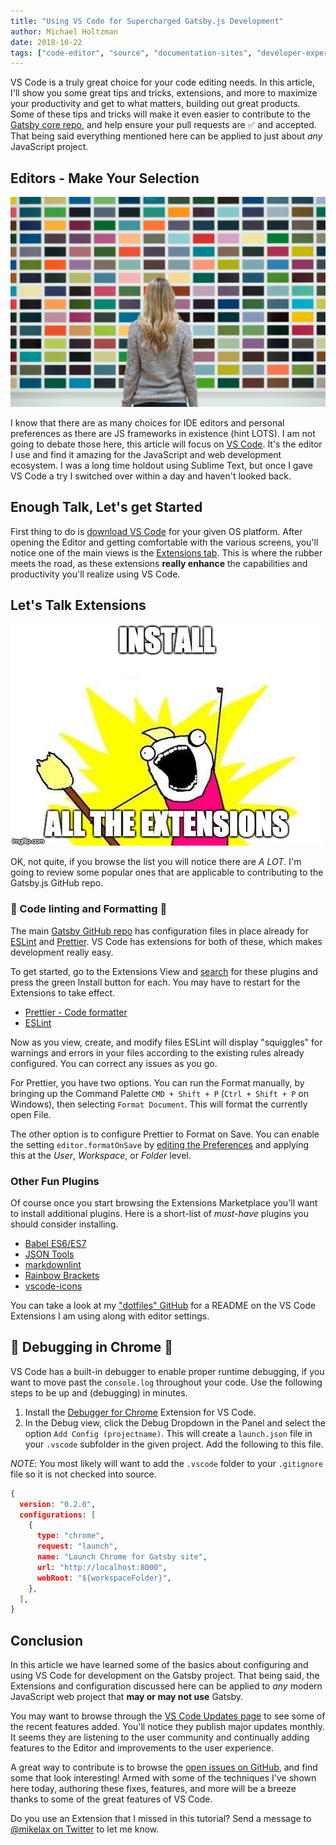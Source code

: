 ```yaml
---
title: "Using VS Code for Supercharged Gatsby.js Development"
author: Michael Holtzman
date: 2018-10-22
tags: ["code-editor", "source", "documentation-sites", "developer-experience"]
---
```


VS Code is a truly great choice for your code editing needs. In this article, I'll show you some great tips and tricks, extensions, and more to maximize your productivity and get to what matters, building out great products. Some of these tips and tricks will make it even easier to contribute to the [Gatsby core repo](https://github.com/gatsbyjs/gatsby), and help ensure your pull requests are ✅ and accepted. That being said everything mentioned here can be applied to just about _any_ JavaScript project.

## Editors - Make Your Selection

![Lots of Available Options](./images/color-wall.jpeg)

I know that there are as many choices for IDE editors and personal preferences as there are JS frameworks in existence (hint LOTS). I am not going to debate those here, this article will focus on [VS Code](https://code.visualstudio.com/). It's the editor I use and find it amazing for the JavaScript and web development ecosystem. I was a long time holdout using Sublime Text, but once I gave VS Code a try I switched over within a day and haven't looked back.

## Enough Talk, Let's get Started

First thing to do is [download VS Code](https://code.visualstudio.com/download) for your given OS platform. After opening the Editor and getting comfortable with the various screens, you'll notice one of the main views is the [Extensions tab](https://marketplace.visualstudio.com/VSCode). This is where the rubber meets the road, as these extensions **really enhance** the capabilities and productivity you'll realize using VS Code.

## Let's Talk Extensions

![Install all the Extensions](./images/install-meme.jpg)

OK, not quite, if you browse the list you will notice there are _A LOT_. I'm going to review some popular ones that are applicable to contributing to the Gatsby.js GitHub repo.

### 🚨 Code linting and Formatting 🚨

The main [Gatsby GitHub repo](https://github.com/gatsbyjs/gatsby) has configuration files in place already for [ESLint](https://eslint.org/) and [Prettier](https://prettier.io/). VS Code has extensions for both of these, which makes development really easy.

To get started, go to the Extensions View and [search](https://code.visualstudio.com/docs/editor/extension-gallery#_browse-for-extensions) for these plugins and press the green Install button for each. You may have to restart for the Extensions to take effect.

- [Prettier - Code formatter](https://marketplace.visualstudio.com/items?itemName=esbenp.prettier-vscode)
- [ESLint](https://marketplace.visualstudio.com/items?itemName=dbaeumer.vscode-eslint)

Now as you view, create, and modify files ESLint will display "squiggles" for warnings and errors in your files according to the existing rules already configured. You can correct any issues as you go.

For Prettier, you have two options. You can run the Format manually, by bringing up the Command Palette `CMD + Shift + P` (`Ctrl + Shift + P` on Windows), then selecting `Format Document`. This will format the currently open File.

The other option is to configure Prettier to Format on Save. You can enable the setting `editor.formatOnSave` by [editing the Preferences](https://code.visualstudio.com/docs/getstarted/settings) and applying this at the _User_, _Workspace_, or _Folder_ level.

### Other Fun Plugins

Of course once you start browsing the Extensions Marketplace you'll want to install additional plugins. Here is a short-list of _must-have_ plugins you should consider installing.

- [Babel ES6/ES7](https://marketplace.visualstudio.com/items?itemName=dzannotti.vscode-babel-coloring)
- [JSON Tools](https://marketplace.visualstudio.com/items?itemName=eriklynd.json-tools)
- [markdownlint](https://marketplace.visualstudio.com/items?itemName=DavidAnson.vscode-markdownlint)
- [Rainbow Brackets](https://marketplace.visualstudio.com/items?itemName=2gua.rainbow-brackets)
- [vscode-icons](https://marketplace.visualstudio.com/items?itemName=robertohuertasm.vscode-icons)

You can take a look at my ["dotfiles" GitHub](https://github.com/mikelax/dotfiles/tree/master/vscode) for a README on the VS Code Extensions I am using along with editor settings.

## 🚀 Debugging in Chrome 🚀

VS Code has a built-in debugger to enable proper runtime debugging, if you want to move past the `console.log` throughout your code. Use the following steps to be up and (debugging) in minutes.

1. Install the [Debugger for Chrome](https://marketplace.visualstudio.com/items?itemName=msjsdiag.debugger-for-chrome) Extension for VS Code.
1. In the Debug view, click the Debug Dropdown in the Panel and select the option `Add Config (projectname)`. This will create a `launch.json` file in your `.vscode` subfolder in the given project. Add the following to this file.

_NOTE_: You most likely will want to add the `.vscode` folder to your `.gitignore` file so it is not checked into source.

```json5:title=launch.json
{
  version: "0.2.0",
  configurations: [
    {
      type: "chrome",
      request: "launch",
      name: "Launch Chrome for Gatsby site",
      url: "http://localhost:8000",
      webRoot: "${workspaceFolder}",
    },
  ],
}
```

## Conclusion

In this article we have learned some of the basics about configuring and using VS Code for development on the Gatsby project. That being said, the Extensions and configuration discussed here can be applied to _any_ modern JavaScript web project that **may or may not use** Gatsby.

You may want to browse through the [VS Code Updates page](https://code.visualstudio.com/updates/) to see some of the recent features added. You'll notice they publish major updates monthly. It seems they are listening to the user community and continually adding features to the Editor and improvements to the user experience.

A great way to contribute is to browse the [open issues on GitHub](https://github.com/gatsbyjs/gatsby/issues), and find some that look interesting! Armed with some of the techniques I've shown here today, authoring these fixes, features, and more will be a breeze thanks to some of the great features of VS Code.

Do you use an Extension that I missed in this tutorial? Send a message to [@mikelax on Twitter](https://twitter.com/mikelax) to let me know.
